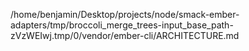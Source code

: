 /home/benjamin/Desktop/projects/node/smack-ember-adapters/tmp/broccoli_merge_trees-input_base_path-zVzWEIwj.tmp/0/vendor/ember-cli/ARCHITECTURE.md